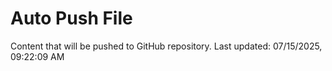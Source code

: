 # Auto Push File

Content that will be pushed to GitHub repository.
Last updated: 07/15/2025, 09:22:09 AM